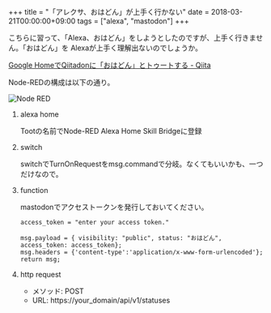 +++
title = "「アレクサ、おはどん」が上手く行かない"
date = 2018-03-21T00:00:00+09:00
tags = ["alexa", "mastodon"]
+++

こちらに習って、「Alexa、おはどん」をしようとしたのですが、上手く行きません。「おはどん」を
Alexaが上手く理解出ないのでしょうか。

[Google HomeでQiitadonに「おはどん」とトゥートする - Qiita](https://qiita.com/Morichan/items/c3868addbfd41a7a86a0 "Google HomeでQiitadonに「おはどん」とトゥートする - Qiita")

Node-REDの構成は以下の通り。

![Node RED](/media/2018-03-21_node-red.png)

1. alexa home

    Tootの名前でNode-RED Alexa Home Skill Bridgeに登録

1. switch

    switchでTurnOnRequestをmsg.commandで分岐。なくてもいいかも、一つだけなので。

1. function

    mastodonでアクセストークンを発行しておいてください。
    ```
    access_token = "enter your access token."
    
    msg.payload = { visibility: "public", status: "おはどん", access_token: access_token};
    msg.headers = {'content-type':'application/x-www-form-urlencoded'};
    return msg;
    ```

1. http request

    * メソッド: POST
    * URL: https://your_domain/api/v1/statuses
